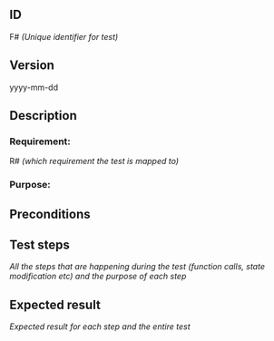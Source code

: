 ## ID

F# *(Unique identifier for test)*

## Version

yyyy-mm-dd

## Description

### Requirement:
R# *(which requirement the test is mapped to)*

### Purpose:


## Preconditions


## Test steps

*All the steps that are happening during the test (function calls, state modification etc) and the purpose of each step*

## Expected result

*Expected result for each step and the entire test*
